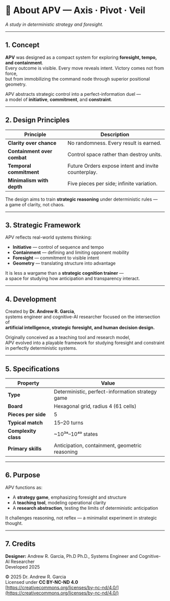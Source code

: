 # 🧭 About APV — Axis · Pivot · Veil  
*A study in deterministic strategy and foresight.*

---

## 1. Concept

**APV** was designed as a compact system for exploring **foresight, tempo, and containment**.  
Every outcome is visible. Every move reveals intent. Victory comes not from force,  
but from immobilizing the command node through superior positional geometry.

APV abstracts strategic control into a perfect-information duel —  
a model of **initiative**, **commitment**, and **constraint**.

---

## 2. Design Principles

| Principle | Description |
|------------|--------------|
| **Clarity over chance** | No randomness. Every result is earned. |
| **Containment over combat** | Control space rather than destroy units. |
| **Temporal commitment** | Future Orders expose intent and invite counterplay. |
| **Minimalism with depth** | Five pieces per side; infinite variation. |

The design aims to train **strategic reasoning** under deterministic rules —  
a game of clarity, not chaos.

---

## 3. Strategic Framework

APV reflects real-world systems thinking:

- **Initiative** — control of sequence and tempo  
- **Containment** — defining and limiting opponent mobility  
- **Foresight** — commitment to visible intent  
- **Geometry** — translating structure into advantage

It is less a wargame than a **strategic cognition trainer** —  
a space for studying how anticipation and transparency interact.

---

## 4. Development

Created by **Dr. Andrew R. Garcia**,  
systems engineer and cognitive-AI researcher focused on the intersection of  
**artificial intelligence, strategic foresight, and human decision design.**

Originally conceived as a teaching tool and research model,  
APV evolved into a playable framework for studying foresight and constraint  
in perfectly deterministic systems.

---

## 5. Specifications

| Property | Value |
|-----------|--------|
| **Type** | Deterministic, perfect-information strategy game |
| **Board** | Hexagonal grid, radius 4 (61 cells) |
| **Pieces per side** | 5 |
| **Typical match** | 15–20 turns |
| **Complexity class** | ~10³⁸–10⁴⁰ states |
| **Primary skills** | Anticipation, containment, geometric reasoning |

---

## 6. Purpose

APV functions as:

- A **strategy game**, emphasizing foresight and structure  
- A **teaching tool**, modeling operational clarity  
- A **research abstraction**, testing the limits of deterministic anticipation

It challenges reasoning, not reflex — a minimalist experiment in strategic thought.

---

## 7. Credits

**Designer:** Andrew R. Garcia, Ph.D
Ph.D., Systems Engineer and Cognitive-AI Researcher  
Developed 2025  

© 2025 Dr. Andrew R. Garcia  
Licensed under **CC BY-NC-ND 4.0**  
[https://creativecommons.org/licenses/by-nc-nd/4.0/](https://creativecommons.org/licenses/by-nc-nd/4.0/)
